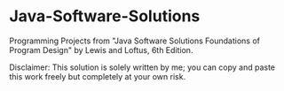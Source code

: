 # Java-Software-Solutions
Programming Projects from "Java Software Solutions Foundations of Program Design" by Lewis and Loftus, 6th Edition.

Disclaimer:
This solution is solely written by me; you can copy and paste this work freely but completely at your own risk. 
